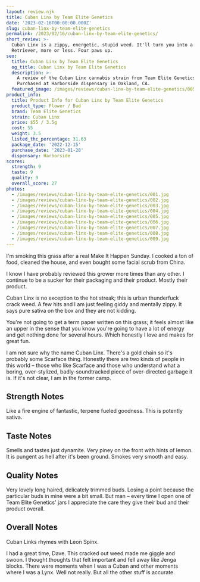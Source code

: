 ```yaml
---
layout: review.njk
title: Cuban Linx by Team Elite Genetics
date: '2023-02-16T00:00:00.000Z'
slug: cuban-linx-by-team-elite-genetics
permalink: /2023/02/16/cuban-linx-by-team-elite-genetics/
short_review: >-
  Cuban Linx is a zippy, energetic, stupid weed. It'll turn you into a Golden
  Retriever, more or less. Four paws up.
seo:
  title: Cuban Linx by Team Elite Genetics
  og_title: Cuban Linx by Team Elite Genetics
  description: >-
    A review of the Cuban Linx cannabis strain from Team Elite Genetics.
    Purchased at Harborside dispensary in Oakland, CA.
  featured_image: /images/reviews/cuban-linx-by-team-elite-genetics/005.jpg
product_info:
  title: Product Info for Cuban Linx by Team Elite Genetics
  product_type: Flower / Bud
  brand: Team Elite Genetics
  strain: Cuban Linx
  price: $55 / 3.5g
  cost: 55
  weight: 3.5
  listed_thc_percentage: 31.63
  package_date: '2022-12-15'
  purchase_date: '2023-01-28'
  dispensary: Harborside
scores:
  strength: 9
  taste: 9
  quality: 9
  overall_score: 27
photos:
  - /images/reviews/cuban-linx-by-team-elite-genetics/001.jpg
  - /images/reviews/cuban-linx-by-team-elite-genetics/002.jpg
  - /images/reviews/cuban-linx-by-team-elite-genetics/003.jpg
  - /images/reviews/cuban-linx-by-team-elite-genetics/004.jpg
  - /images/reviews/cuban-linx-by-team-elite-genetics/005.jpg
  - /images/reviews/cuban-linx-by-team-elite-genetics/006.jpg
  - /images/reviews/cuban-linx-by-team-elite-genetics/007.jpg
  - /images/reviews/cuban-linx-by-team-elite-genetics/008.jpg
  - /images/reviews/cuban-linx-by-team-elite-genetics/009.jpg
---
```


I'm smoking this grass after a real Make It Happen Sunday. I cooked a ton of food, cleaned the house, and even bought some facial scrub from China.

I know I have probably reviewed this grower more times than any other. I continue to be a sucker for their packaging and their product. Mostly their product.

Cuban Linx is no exception to the hot streak; this is urban thunderfuck crack weed. A few hits and I am just feeling giddy and mentally zippy. It says pure sativa on the box and they are not kidding.

You're not going to get a term paper written on this grass; it feels almost like an upper in the sense that you know you're going to have a lot of energy and get nothing done for several hours. Which honestly I love and makes for great fun.

I am not sure why the name Cuban Linx. There's a gold chain so it's probably some Scarface thing. Honestly there are two kinds of people in this world – those who like Scarface and those who understand what a boring, over-stylized, badly-soundtracked piece of over-directed garbage it is. If it's not clear, I am in the former camp.

## Strength Notes

Like a fire engine of fantastic, terpene fueled goodness. This is potently sativa.

## Taste Notes

Smells and tastes just dynamite. Very piney on the front with hints of lemon. It is pungent as hell after it's been ground. Smokes very smooth and easy.

## Quality Notes

Very lovely long haired, delicately trimmed buds. Losing a point because the particular buds in mine were a bit small. But man – every time I open one of Team Elite Genetics' jars I appreciate the care they give their bud and their product overall.

## Overall Notes

Cuban Links rhymes with Leon Spinx.

I had a great time, Dave. This cracked out weed made me giggle and swoon. I thought thoughts that felt important and fell away like Jenga blocks. There were moments when I was a Cuban and other moments where I was a Lynx. Well not really. But all the other stuff is accurate.
